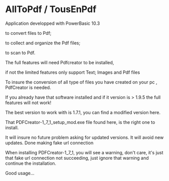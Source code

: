 # AllToPdf  / TousEnPdf
Application developped with PowerBasic 10.3 

to convert files to Pdf;

to collect and organize the Pdf files;

to scan to Pdf.

The full features will need Pdfcreator to be installed, 

if not the limited features only support Text; Images and Pdf files


To insure the conversion of all type of files you have created on your pc , PdfCreator is needed.

If you already have that software installed and if it version is > 1.9.5 the full features will not work!

The best version to work with is 1.7.1, you can find a modified version here.

That PDFCreator-1_7_1_setup_mod.exe file found here, is the right one to install.

It will insure no future problem asking for updated versions. It will avoid new updates.
Done making fake url connection

When installing PDFCreator-1_7_1, you will see a warning, don't care, it's just that fake url connection not succeeding,
	just ignore that warning and continue the installation.



Good usage...
